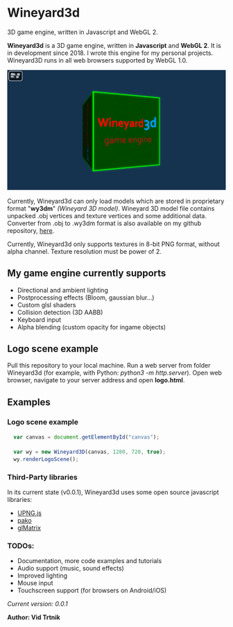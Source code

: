 # Wineyard3d
3D game engine, written in Javascript and WebGL 2. 

<b>Wineyard3d</b> is a 3D game engine, written in <b>Javascript</b> and <b>WebGL 2</b>. 
It is in development since 2018. I wrote this engine for my personal projects.
Wineyard3D runs in all web browsers supported by WebGL 1.0.

![Alt text](/screenshots/wineyard3d_logo_scr.png?raw=true "Wineyard3d Logo Scene")

Currently, Wineyard3d can only load models which are stored in proprietary format "<b>wy3dm</b>" <i>(Wineyard 3D model)</i>. Wineyard 3D model file contains unpacked .obj vertices and texture vertices and some additional data. Converter from .obj to .wy3dm format is also available on my github repository, [here](https://github.com/vidtrtnik/c2wy3dm).

Currently, Wineyard3d only supports textures in 8-bit PNG format, without alpha channel. Texture resolution must be power of 2.

## My game engine currently supports
- Directional and ambient lighting
- Postprocessing effects (Bloom, gaussian blur...)
- Custom glsl shaders
- Collision detection (3D AABB)
- Keyboard input
- Alpha blending (custom opacity for ingame objects)

## Logo scene example
Pull this repository to your local machine. Run a web server from folder Wineyard3d (for example, with Python: <i>python3 -m http.server</i>). Open web browser, navigate to your server address and open <b>logo.html</b>.

## Examples
### Logo scene example
```javascript
  var canvas = document.getElementById("canvas");
  
  var wy = new Wineyard3D(canvas, 1280, 720, true);
  wy.renderLogoScene();
```


### Third-Party libraries
In its current state (v0.0.1), Wineyard3d uses some open source javascript libraries:
- [UPNG.js](https://github.com/photopea/UPNG.js)
- [pako](https://github.com/nodeca/pako)
- [glMatrix](http://glmatrix.net)


### TODOs:
- Documentation, more code examples and tutorials
- Audio support (music, sound effects)
- Improved lighting
- Mouse input
- Touchscreen support (for browsers on Android/iOS)


<i>Current version: 0.0.1</i>

<b>Author: Vid Trtnik<b>
